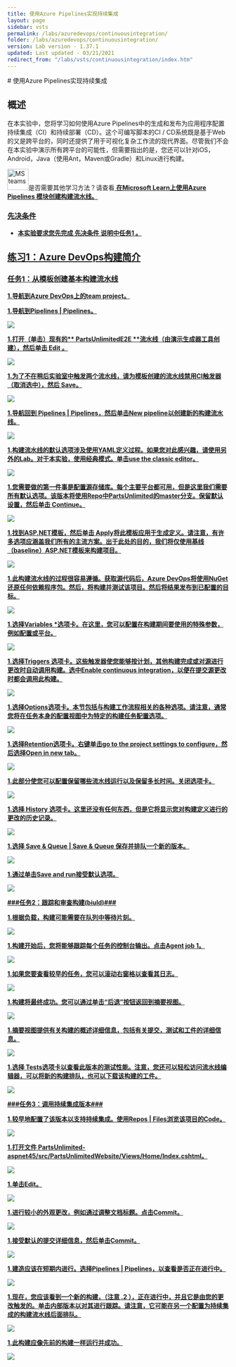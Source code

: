 ```yaml
---
title: 使用Azure Pipelines实现持续集成
layout: page
sidebar: vsts
permalink: /labs/azuredevops/continuousintegration/
folder: /labs/azuredevops/continuousintegration/
version: Lab version - 1.37.1
updated: Last updated - 03/21/2021
redirect_from: "/labs/vsts/continuousintegration/index.htm"
---
```


<div class="rw-ui-container"></div>
<a name="Overview"></a>
# 使用Azure Pipelines实现持续集成
<div class =“ rw-ui-container”> </ div>
<a name="概述"></a>

## 概述 ##

在本实验中，您将学习如何使用Azure Pipelines中的生成和发布为应用程序配置持续集成（CI）和持续部署（CD）。这个可编写脚本的CI / CD系统既是基于Web的又是跨平台的，同时还提供了用于可视化复杂工作流的现代界面。尽管我们不会在本实验中演示所有跨平台的可能性，但需要指出的是，您还可以针对iOS，Android，Java（使用Ant，Maven或Gradle）和Linux进行构建。


<div class="bg-slap"><img src="./images/mslearn.png" class="img-icon-cloud" alt="MS teams" style="
    width: 48px; height: 48px;">是否需要其他学习方法？请查看<a href =” https://docs.microsoft.com/en-us/learn/modules/create-a-build-pipeline/“ target =” _ blank“ > <b> <u>在Microsoft Learn上使用Azure Pipelines</ u> </ b> </a>模块创建构建流水线。</ div>


<a name="先决条件"></a>

### 先决条件

*   本实验要求您先完成 <a href="../prereq/">先决条件</a> 说明中任务1 。

<a name="Exercise1"> </a>
## 练习1：Azure DevOps构建简介 ##

<a name="Ex1Task1"> </a>
### 任务1：从模板创建基本构建流水线 ###

1.导航到Azure DevOps上的team project。

1.导航到**Pipelines \| Pipelines**。

![](images/000.png)
 

1.打开（单击）现有的** PartsUnlimitedE2E **流水线（由演示生成器工具创建），然后单击 **Edit** 。

![](images/edit-pipeline.png)

1.为了不在稍后实验室中触发两个流水线，请为模板创建的流水线禁用CI触发器（取消选中），然后 **Save**。

![](images/disable-ci.png)
 
1.导航回到 **Pipelines \| Pipelines**，然后单击**New pipeline**以创建新的构建流水线。

![](images/001.png)

1.构建流水线的默认选项涉及使用YAML定义过程。如果您对此感兴趣，请使用另外的Lab。对于本实验，使用经典模式。单击**use the classic editor**。

![](images/002.png)

1.您需要做的第一件事是配置源存储库。每个主要平台都可用，但是这里我们需要所有默认选项。该版本将使用Repo中**PartsUnlimited**的**master**分支。保留默认设置，然后单击 **Continue**。

![](images/003.png)

1.找到**ASP.NET**模板，然后单击 **Apply**将此模板应用于生成定义。请注意，有许多选项应涵盖我们所有的主流方案。出于此处的目的，我们将仅使用基线（baseline）ASP.NET模板来构建项目。

![](images/template.png)

1.此构建流水线的过程很容易遵循。获取源代码后，Azure DevOps将使用NuGet还原任何依赖程序包。然后，将构建并测试该项目。然后将结果发布到已配置的目标。

![](images/005.png)

1.选择**Variables** *选项卡。在这里，您可以配置在构建期间要使用的特殊参数，例如配置或平台。

![](images/006.png)

1.选择**Triggers** 选项卡。这些触发器使您能够按计划，其他构建完成或对源进行更改时自动调用构建。选中**Enable continuous integration**，以便在提交源更改时都会调用此构建。

![](images/007.png)

1.选择**Options**选项卡。本节包括与构建工作流程相关的各种选项。请注意，通常您将在任务本身的配置视图中为特定的构建任务配置选项。

![](images/008.png)

1.选择**Retention**选项卡。右键单击**go to the project settings to configure**，然后选择**Open in new tab**。

![](images/009.png)

1.此部分使您可以配置保留哪些流水线运行以及保留多长时间。关闭选项卡。

![](images/010.png)

1.选择 **History** 选项卡。这里还没有任何东西，但是它将显示您对构建定义进行的更改的历史记录。

![](images/011.png)

1.选择 **Save & Queue \| Save & Queue** 保存并排队一个新的版本。

![](images/012.png)

1.通过单击**Save and run**接受默认选项。

![](images/013.png)

<a name="Ex1Task2"> </a>
###任务2：跟踪和审查构建(biuld)###

1.根据负载，构建可能需要在队列中等待片刻。

![](images/014.png)

1.构建开始后，您将能够跟踪每个任务的控制台输出。点击**Agent job 1**。

![](images/015.png)

1.如果您要查看较早的任务，您可以滚动右窗格以查看其日志。

![](images/016.png)

1.构建将最终成功。您可以通过单击“后退”按钮返回到摘要视图。

![](images/017.png)

1.摘要视图提供有关构建的概述详细信息，包括有关提交，测试和工件的详细信息。

![](images/018.png)

1.选择 **Tests**选项卡以查看此版本的测试性能。注意，您还可以轻松访问流水线编辑器，可以将新的构建排队，也可以下载该构建的工件。

![](images/019.png)

<a name="Ex1Task3"> </a>
###任务3：调用持续集成版本###

1.较早地配置了该版本以支持持续集成。使用**Repos \| Files**浏览该项目的Code。

![](images/020.png)

1.打开文件 **PartsUnlimited-aspnet45/src/PartsUnlimitedWebsite/Views/Home/Index.cshtml**。

![](images/021.png)

1.单击**Edit**。

![](images/edit.png)

1.进行较小的外观更改，例如通过调整文档标题。点击**Commit**。

![](images/023.png)

1.接受默认的提交详细信息，然后单击**Commit**。

![](images/024.png)

1.建造应该在短期内进行。选择**Pipelines \| Pipelines**，以查看是否正在进行中。

![](images/025.png)

1.现在，您应该看到一个新的构建，（注意 **.2** ），正在进行中，并且它是由您的更改触发的。单击内部版本以对其进行跟踪。请注意，它可能在另一个配置为持续集成的构建流水线后面排队。

![](images/026.png)

1.此构建应像先前的构建一样运行并成功。

![](images/027.png)